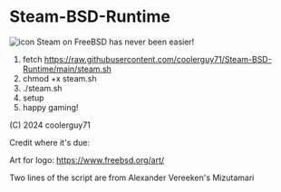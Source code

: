 # Steam-BSD-Runtime
![icon](https://github.com/user-attachments/assets/771231e4-b904-4672-ba4c-3889f06429ad)
Steam on FreeBSD has never been easier!

1. fetch https://raw.githubusercontent.com/coolerguy71/Steam-BSD-Runtime/main/steam.sh
2. chmod +x steam.sh
3. ./steam.sh
4. setup
5. happy gaming!

(C) 2024 coolerguy71

Credit where it's due:

Art for logo: https://www.freebsd.org/art/ 

Two lines of the script are from Alexander Vereeken's Mizutamari

